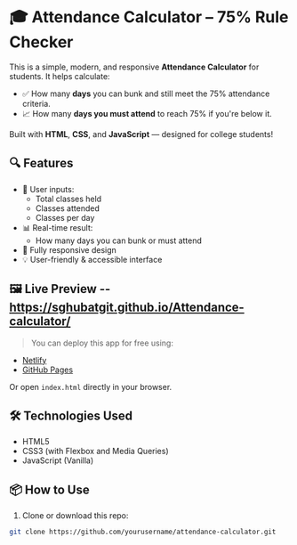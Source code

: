 
# 🎓 Attendance Calculator – 75% Rule Checker

This is a simple, modern, and responsive **Attendance Calculator** for students. It helps calculate:
- ✅ How many **days** you can bunk and still meet the 75% attendance criteria.
- 📈 How many **days you must attend** to reach 75% if you're below it.

Built with **HTML**, **CSS**, and **JavaScript** — designed for college students!

## 🔍 Features

- 🎯 User inputs:
  - Total classes held
  - Classes attended
  - Classes per day
- 📊 Real-time result:
  - How many days you can bunk or must attend
- 📱 Fully responsive design
- 💡 User-friendly & accessible interface

## 🖼 Live Preview  -- https://sghubatgit.github.io/Attendance-calculator/
> You can deploy this app for free using:
- [Netlify](https://www.netlify.com/)
- [GitHub Pages](https://pages.github.com/)

Or open `index.html` directly in your browser.

## 🛠 Technologies Used

- HTML5
- CSS3 (with Flexbox and Media Queries)
- JavaScript (Vanilla)

## 📦 How to Use

1. Clone or download this repo:
```bash
git clone https://github.com/yourusername/attendance-calculator.git
